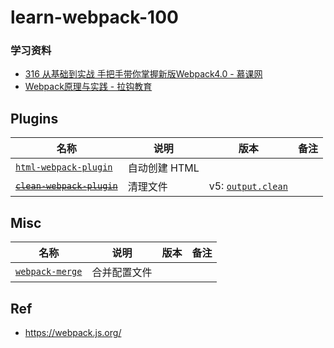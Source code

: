 # learn-webpack-100

### 学习资料

* [316 从基础到实战 手把手带你掌握新版Webpack4.0 - 慕课网](./imooc-316)
* [Webpack原理与实践 - 拉钩教育](./BV1fb4y1H7nX)



## Plugins

名称|说明|版本|备注
---|---|---|---
[`html-webpack-plugin`](https://github.com/jantimon/html-webpack-plugin) | 自动创建 HTML
~~[`clean-webpack-plugin`](https://github.com/johnagan/clean-webpack-plugin)~~ | 清理文件 | v5: [`output.clean`](https://webpack.js.org/configuration/output/#outputclean)


## Misc

名称|说明|版本|备注
---|---|---|---
[`webpack-merge`](https://github.com/survivejs/webpack-merge) | 合并配置文件

## Ref

* <https://webpack.js.org/>


